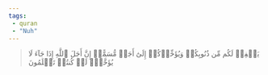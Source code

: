 ```yaml
---
tags: 
 - quran 
 - "Nuh"
---
```


> يَغۡفِرۡ لَكُم مِّن ذُنُوبِكُمۡ وَيُؤَخِّرۡكُمۡ إِلَىٰٓ أَجَلٖ مُّسَمًّىۚ إِنَّ أَجَلَ ٱللَّهِ إِذَا جَآءَ لَا يُؤَخَّرُۚ لَوۡ كُنتُمۡ تَعۡلَمُونَ

